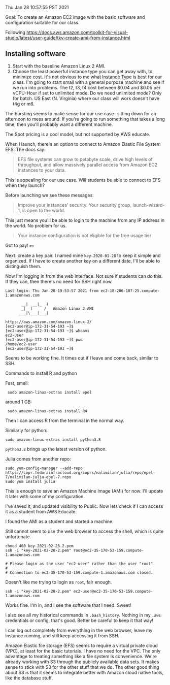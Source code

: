 Thu Jan 28 10:57:55 PST 2021

Goal: To create an Amazon EC2 image with the basic software and configuration suitable for our class.

Following https://docs.aws.amazon.com/toolkit-for-visual-studio/latest/user-guide/tkv-create-ami-from-instance.html

## Installing software

1. Start with the baseline Amazon Linux 2 AMI.
2. Choose the least powerful instance type you can get away with, to minimize cost.
    It's not obvious to me what [Instance Type](https://aws.amazon.com/ec2/instance-types/) is best for our class.
    I'm going to start small with a general purpose machine and see if we run into problems.
    The t2, t3, t4 cost between $0.04 and $0.05 per vCPU-Hour if set to unlimited mode.
    Do we need unlimited mode?
    Only for batch.
    US East (N. Virginia) where our class will work doesn't have t4g or m6.

The bursting seems to make sense for our use case- sitting down for an afternoon to mess around.
If you're going to run something that takes a long time, then you'll probably want a different machine.

The Spot pricing is a cool model, but not supported by AWS educate.

When I launch, there's an option to connect to Amazon Elastic File System EFS.
The docs say:

> EFS file systems can grow to petabyte scale, drive high levels of throughput, and allow massively parallel access from Amazon EC2 instances to your data.

This is appealing for our use case.
Will students be able to connect to EFS when they launch?

Before launching we see these messages:

> Improve your instances' security. Your security group, launch-wizard-1, is open to the world.

This just means you'll be able to login to the machine from any IP address in the world.
No problem for us.

> Your instance configuration is not eligible for the free usage tier

Got to pay! 💵

Next: create a key pair.
I named mine `key-2020-01-28` to keep it simple and organized.
If I have to create another key on a different date, I'll be able to distinguish them.


Now I'm logging in from the web interface.
Not sure if students can do this.
If they can, then there's no need for SSH right now.

```
Last login: Thu Jan 28 19:53:57 2021 from ec2-18-206-107-25.compute-1.amazonaws.com

       __|  __|_  )
       _|  (     /   Amazon Linux 2 AMI
      ___|\___|___|

https://aws.amazon.com/amazon-linux-2/
[ec2-user@ip-172-31-54-193 ~]$ 
[ec2-user@ip-172-31-54-193 ~]$ whoami
ec2-user
[ec2-user@ip-172-31-54-193 ~]$ pwd
/home/ec2-user
[ec2-user@ip-172-31-54-193 ~]$ 
```

Seems to be working fine.
It times out if I leave and come back, similar to SSH.

Commands to install R and python

Fast, small:
```
 sudo amazon-linux-extras install epel
```

around 1 GB:
```
 sudo amazon-linux-extras install R4
```

Then I can access R from the terminal in the normal way.

Similarly for python:
```
sudo amazon-linux-extras install python3.8
```

`python3.8` brings up the latest version of python.

Julia comes from another repo:

```
sudo yum-config-manager --add-repo https://copr.fedorainfracloud.org/coprs/nalimilan/julia/repo/epel-7/nalimilan-julia-epel-7.repo
sudo yum install julia
```

This is enough to save an Amazon Machine Image (AMI) for now.
I'll update it later with some of my configuration.

I've saved it, and updated visibility to Public.
Now lets check if I can access it as a student from AWS Educate.

I found the AMI as a student and started a machine.

Still cannot seem to use the web browser to access the shell, which is quite unfortunate.


```
chmod 400 key-2021-02-28-2.pem
ssh -i "key-2021-02-28-2.pem" root@ec2-35-170-53-159.compute-1.amazonaws.com

# Please login as the user "ec2-user" rather than the user "root".
# 
# Connection to ec2-35-170-53-159.compute-1.amazonaws.com closed.
```

Doesn't like me trying to login as `root`, fair enough.

```
ssh -i "key-2021-02-28-2.pem" ec2-user@ec2-35-170-53-159.compute-1.amazonaws.com
```

Works fine. I'm in, and I see the software that I need.
Sweet!

I also see all my historical commands in `.bash_history`.
Nothing in my `.aws` credentials or config, that's good.
Better be careful to keep it that way!

I can log out completely from everything in the web browser, leave my instance running, and still keep accessing it from SSH.

Amazon Elastic file storage (EFS) seems to require a virtual private cloud (VPC), at least for the basic tutorials.
I have no need for the VPC.
The only advantage to treating something like a file system is convenience.
We're already working with S3 through the publicly available data sets.
It makes sense to stick with S3 for the other stuff that we do.
The other good thing about S3 is that it seems to integrate better with Amazon cloud native tools, like the database stuff.
